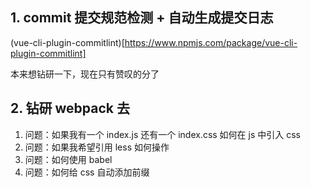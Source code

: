 ## 1. commit 提交规范检测 + 自动生成提交日志

(vue-cli-plugin-commitlint)[https://www.npmjs.com/package/vue-cli-plugin-commitlint]

本来想钻研一下，现在只有赞叹的分了

## 2. 钻研 webpack 去

1. 问题：如果我有一个 index.js 还有一个 index.css 如何在 js 中引入 css
2. 问题：如果我希望引用 less 如何操作
3. 问题：如何使用 babel
4. 问题：如何给 css 自动添加前缀
